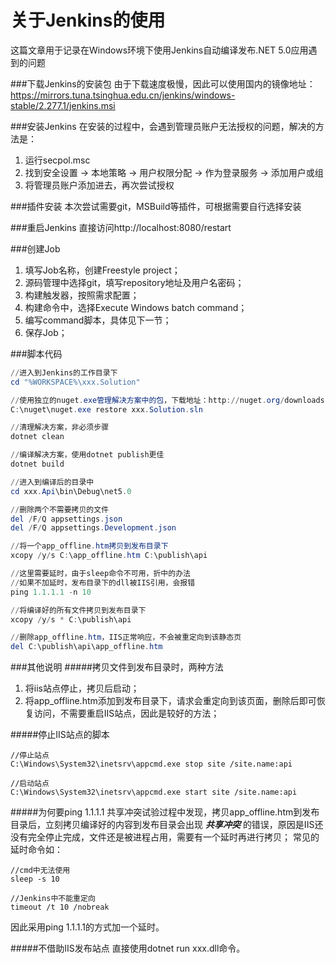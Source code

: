 # 关于Jenkins的使用
这篇文章用于记录在Windows环境下使用Jenkins自动编译发布.NET 5.0应用遇到的问题

###下载Jenkins的安装包
由于下载速度极慢，因此可以使用国内的镜像地址：https://mirrors.tuna.tsinghua.edu.cn/jenkins/windows-stable/2.277.1/jenkins.msi

###安装Jenkins
在安装的过程中，会遇到管理员账户无法授权的问题，解决的方法是：
1. 运行secpol.msc
1. 找到安全设置 -> 本地策略 -> 用户权限分配 -> 作为登录服务 -> 添加用户或组 
1. 将管理员账户添加进去，再次尝试授权

###插件安装
本次尝试需要git，MSBuild等插件，可根据需要自行选择安装

###重启Jenkins
直接访问http://localhost:8080/restart

###创建Job
1. 填写Job名称，创建Freestyle project；
1. 源码管理中选择git，填写repository地址及用户名密码；
1. 构建触发器，按照需求配置；
1. 构建命令中，选择Execute Windows batch command；
1. 编写command脚本，具体见下一节；
1. 保存Job；

###脚本代码
```powershell
//进入到Jenkins的工作目录下
cd "%WORKSPACE%\xxx.Solution"

//使用独立的nuget.exe管理解决方案中的包，下载地址：http://nuget.org/downloads
C:\nuget\nuget.exe restore xxx.Solution.sln

//清理解决方案，非必须步骤
dotnet clean

//编译解决方案，使用dotnet publish更佳
dotnet build

//进入到编译后的目录中
cd xxx.Api\bin\Debug\net5.0

//删除两个不需要拷贝的文件
del /F/Q appsettings.json
del /F/Q appsettings.Development.json

//将一个app_offline.htm拷贝到发布目录下
xcopy /y/s C:\app_offline.htm C:\publish\api

//这里需要延时，由于sleep命令不可用，折中的办法
//如果不加延时，发布目录下的dll被IIS引用，会报错
ping 1.1.1.1 -n 10

//将编译好的所有文件拷贝到发布目录下
xcopy /y/s * C:\publish\api

//删除app_offline.htm，IIS正常响应，不会被重定向到该静态页
del C:\publish\api\app_offline.htm
```
###其他说明
#####拷贝文件到发布目录时，两种方法
1. 将iis站点停止，拷贝后启动；
1. 将app_offline.htm添加到发布目录下，请求会重定向到该页面，删除后即可恢复访问，不需要重启IIS站点，因此是较好的方法；

#####停止IIS站点的脚本
```powshell
//停止站点
C:\Windows\System32\inetsrv\appcmd.exe stop site /site.name:api

//启动站点
C:\Windows\System32\inetsrv\appcmd.exe start site /site.name:api
```

#####为何要ping 1.1.1.1
共享冲突试验过程中发现，拷贝app_offline.htm到发布目录后，立刻拷贝编译好的内容到发布目录会出现 ***共享冲突*** 的错误，原因是IIS还没有完全停止完成，文件还是被进程占用，需要有一个延时再进行拷贝；
常见的延时命令如：
```
//cmd中无法使用
sleep -s 10
```
```
//Jenkins中不能重定向
timeout /t 10 /nobreak
```
因此采用ping 1.1.1.1的方式加一个延时。

#####不借助IIS发布站点
直接使用dotnet run xxx.dll命令。

